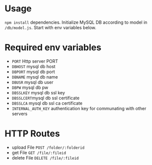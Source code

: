 # Usage

`npm install` dependencies. Initialize MySQL DB according to model in `/db/model.js`. Start with env variables below.


# Required env variables
- `PORT` Http server PORT
- `DBHOST` mysql db host
- `DBPORT` mysql db port
- `DBNAME` mysql db name
- `DBUSR` mysql db user
- `DBPW` mysql db pw
- `DBSSLKEY` mysql db ssl key
- `DBSSLCERT`mysql db ssl certificate
- `DBSSLCA` mysql db ssl ca certificate
- `INTERNAL_AUTH_KEY` authentication key for communating with other servers

# HTTP Routes

- upload File `POST /folder/:folderid`
- get File `GET /file/:fileid`
- delete File `DELETE /file/:fileid`
